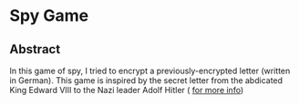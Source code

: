 # Spy Game
## Abstract
In this game of spy, I tried to encrypt a previously-encrypted letter (written in German). This game is inspired by the secret letter from the abdicated King Edward VIII to the Nazi leader Adolf Hitler (
[for more info](https://www.washingtonpost.com/news/retropolis/wp/2017/12/30/fact-checking-the-crown-did-the-duke-of-windsor-plot-with-hitler-to-betray-britain/))

##  
